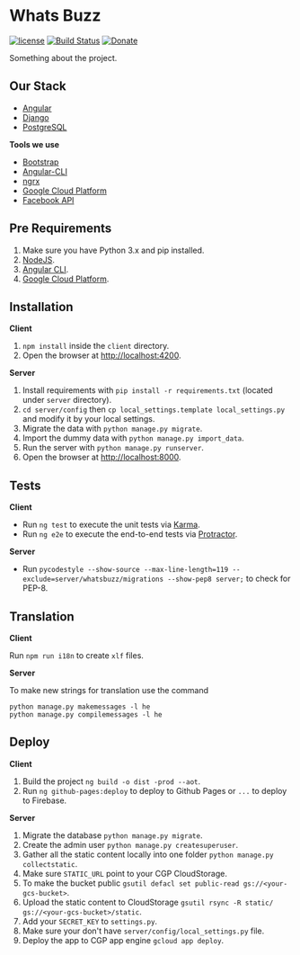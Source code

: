 # Whats Buzz

[![license][license-image]][license-url] [![Build Status][travis-image]][travis-url] [![Donate][donate-image]][donate-url]

Something about the project.

## Our Stack

  * [Angular](https://angular.io/)
  * [Django](https://www.djangoproject.com/)
  * [PostgreSQL](http://www.postgresql.org/)

**Tools we use**

  * [Bootstrap](http://getbootstrap.com/)
  * [Angular-CLI](https://cli.angular.io/)
  * [ngrx](https://github.com/ngrx)
  * [Google Cloud Platform](https://cloud.google.com/)
  * [Facebook API](https://developers.facebook.com/)

## Pre Requirements

  1. Make sure you have Python 3.x and pip installed.
  2. [NodeJS](nodejs.org).
  3. [Angular CLI](https://github.com/angular/angular-cli).
  4. [Google Cloud Platform](https://cloud.google.com/).

## Installation

**Client**

  1. `npm install` inside the `client` directory.
  2. Open the browser at [http://localhost:4200](http://localhost:4200).

**Server**

  1. Install requirements with `pip install -r requirements.txt` (located under `server` directory).
  2. `cd server/config` then `cp local_settings.template local_settings.py` and modify it by your local settings.
  3. Migrate the data with `python manage.py migrate`.
  4. Import the dummy data with `python manage.py import_data`.
  5. Run the server with `python manage.py runserver`.
  6. Open the browser at [http://localhost:8000](http://localhost:8000).

## Tests

**Client**

  * Run `ng test` to execute the unit tests via [Karma](https://karma-runner.github.io).
  * Run `ng e2e` to execute the end-to-end tests via [Protractor](http://www.protractortest.org/).

**Server**

  * Run `pycodestyle --show-source --max-line-length=119 --exclude=server/whatsbuzz/migrations --show-pep8 server;` to check for PEP-8.

## Translation

**Client**

Run `npm run i18n` to create `xlf` files.

**Server**

To make new strings for translation use the command

```shell
python manage.py makemessages -l he
python manage.py compilemessages -l he
```

## Deploy

**Client**

  1. Build the project `ng build -o dist -prod --aot`.
  2. Run `ng github-pages:deploy` to deploy to Github Pages or `...` to deploy to Firebase.

**Server**

  1. Migrate the database `python manage.py migrate`.
  2. Create the admin user `python manage.py createsuperuser`.
  3. Gather all the static content locally into one folder `python manage.py collectstatic`.
  4. Make sure `STATIC_URL` point to your CGP CloudStorage.
  5. To make the bucket public `gsutil defacl set public-read gs://<your-gcs-bucket>`.
  6. Upload the static content to CloudStorage `gsutil rsync -R static/ gs://<your-gcs-bucket>/static`.
  7. Add your `SECRET_KEY` to `settings.py`.
  8. Make sure your don't have `server/config/local_settings.py` file.
  9. Deploy the app to CGP app engine `gcloud app deploy`.

[license-image]: https://img.shields.io/badge/license-ISC-blue.svg
[license-url]: https://github.com/nirgn975/WhatsBuzz/blob/master/LICENSE
[travis-image]: https://travis-ci.org/nirgn975/WhatsBuzz.svg?branch=master
[travis-url]: https://travis-ci.org/nirgn975/WhatsBuzz
[donate-image]: https://img.shields.io/badge/Donate-PayPal-lightgrey.svg
[donate-url]: https://www.paypal.me/nirgn/2
